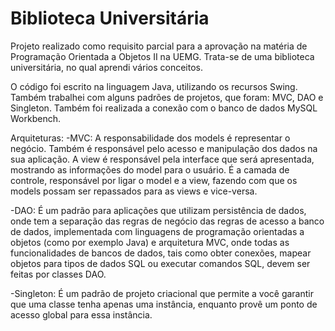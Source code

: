 # Biblioteca Universitária

Projeto realizado como requisito parcial para a aprovação na matéria de Programação Orientada a Objetos II na UEMG. Trata-se de uma biblioteca universitária, no qual aprendi vários conceitos. 

O código foi escrito na linguagem Java, utilizando os recursos Swing. Também trabalhei com alguns padrões de projetos, que foram: MVC, DAO e Singleton. Também foi realizada a conexão com o banco de dados MySQL Workbench. 

Arquiteturas: 
-MVC: A responsabilidade dos models é representar o negócio. Também é responsável pelo acesso e manipulação dos dados na sua aplicação. A view é responsável pela interface que será apresentada, mostrando as informações do model para o usuário. É a camada de controle, responsável por ligar o model e a view, fazendo com que os models possam ser repassados para as views e vice-versa.

-DAO: É um padrão para aplicações que utilizam persistência de dados, onde tem a separação das regras de negócio das regras de acesso a banco de dados, implementada com linguagens de programação orientadas a objetos (como por exemplo Java) e arquitetura MVC, onde todas as funcionalidades de bancos de dados, tais como obter conexões, mapear objetos para tipos de dados SQL ou executar comandos SQL, devem ser feitas por classes DAO.

-Singleton: É um padrão de projeto criacional que permite a você garantir que uma classe tenha apenas uma instância, enquanto provê um ponto de acesso global para essa instância.
